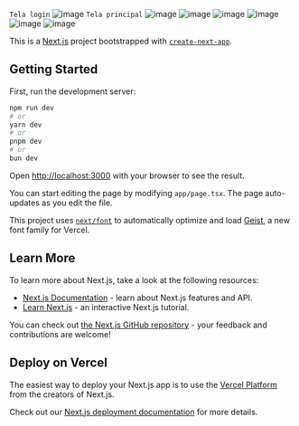 ```Tela login```
![image](https://github.com/user-attachments/assets/23aa0199-8ea7-4e70-97b9-70d035a711b6)
```Tela principal```
![image](https://github.com/user-attachments/assets/c4054779-4d4e-490b-9cc0-ef0e9a5bed8c)
![image](https://github.com/user-attachments/assets/38b2f444-d428-4dd9-ba1c-2e4813c2daaa)
![image](https://github.com/user-attachments/assets/77bca0f3-4d1c-448e-9c97-6aa6e104b4dd)
![image](https://github.com/user-attachments/assets/cde5d4e2-874f-4308-869d-d8b18ed8936e)
![image](https://github.com/user-attachments/assets/95cd48ab-47ca-445e-ba57-160d39acc1d2)
![image](https://github.com/user-attachments/assets/f7f6fbe6-dbf2-4c09-941b-c44b35338298)

This is a [Next.js](https://nextjs.org) project bootstrapped with [`create-next-app`](https://nextjs.org/docs/app/api-reference/cli/create-next-app).

## Getting Started

First, run the development server:

```bash
npm run dev
# or
yarn dev
# or
pnpm dev
# or
bun dev
```

Open [http://localhost:3000](http://localhost:3000) with your browser to see the result.

You can start editing the page by modifying `app/page.tsx`. The page auto-updates as you edit the file.

This project uses [`next/font`](https://nextjs.org/docs/app/building-your-application/optimizing/fonts) to automatically optimize and load [Geist](https://vercel.com/font), a new font family for Vercel.

## Learn More

To learn more about Next.js, take a look at the following resources:

- [Next.js Documentation](https://nextjs.org/docs) - learn about Next.js features and API.
- [Learn Next.js](https://nextjs.org/learn) - an interactive Next.js tutorial.

You can check out [the Next.js GitHub repository](https://github.com/vercel/next.js) - your feedback and contributions are welcome!

## Deploy on Vercel

The easiest way to deploy your Next.js app is to use the [Vercel Platform](https://vercel.com/new?utm_medium=default-template&filter=next.js&utm_source=create-next-app&utm_campaign=create-next-app-readme) from the creators of Next.js.

Check out our [Next.js deployment documentation](https://nextjs.org/docs/app/building-your-application/deploying) for more details.
